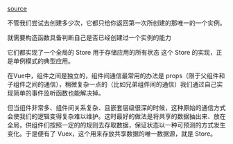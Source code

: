 [source](https://juejin.im/book/5c70fc83518825428d7f9dfb/section/5c83d5b3e51d453a8a24d3a1)

不管我们尝试去创建多少次，它都只给你返回第一次所创建的那唯一的一个实例。

就需要构造函数具备判断自己是否已经创建过一个实例的能力

它们都实现了一个全局的 Store 用于存储应用的所有状态
这个 Store 的实现，正是单例模式的典型应用。

在Vue中，组件之间是独立的，组件间通信最常用的办法是 props（限于父组件和子组件之间的通信），稍微复杂一点的（比如兄弟组件间的通信）我们通过自己实现简单的事件监听函数也能解决掉。

但当组件非常多、组件间关系复杂、且嵌套层级很深的时候，这种原始的通信方式会使我们的逻辑变得复杂难以维护。这时最好的做法是将共享的数据抽出来、放在全局，供组件们按照一定的的规则去存取数据，保证状态以一种可预测的方式发生变化。于是便有了 Vuex，这个用来存放共享数据的唯一数据源，就是 Store。


